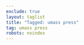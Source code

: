 ```yaml
---
exclude: true
layout: taglist
title: "Tagged: umass press"
tag: umass press
robots: noindex
---
```

